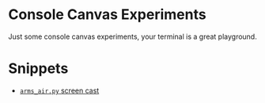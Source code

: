 # Console Canvas Experiments
Just some console canvas experiments, your terminal is a great playground.



# Snippets

 - [`arms_air.py` screen cast](https://asciinema.org/a/179654)

